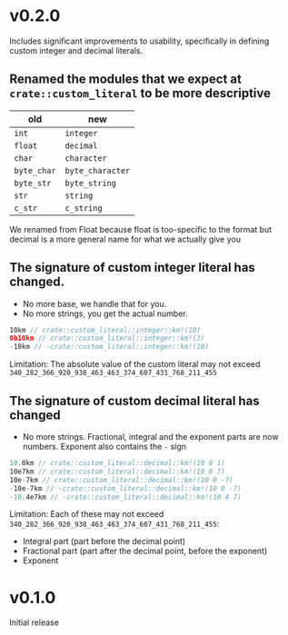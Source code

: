 # v0.2.0

Includes significant improvements to usability, specifically in defining custom integer and decimal literals.

## Renamed the modules that we expect at `crate::custom_literal` to be more descriptive

|old|new|
|---|---|
|`int`|`integer`|
|`float`|`decimal`|
|`char`|`character`|
|`byte_char`|`byte_character`|
|`byte_str`|`byte_string`|
|`str`|`string`|
|`c_str`|`c_string`|

We renamed from Float because float is too-specific to the format but decimal is a more general name for what we actually give you

## The signature of custom integer literal has changed.

- No more base, we handle that for you.
- No more strings, you get the actual number.

```rs
10km // crate::custom_literal::integer::km!(10)
0b10km // crate::custom_literal::integer::km!(3)
-10km // -crate::custom_literal::integer::km!(10)
```

Limitation: The absolute value of the custom literal may not exceed `340_282_366_920_938_463_463_374_607_431_768_211_455`

## The signature of custom decimal literal has changed

- No more strings. Fractional, integral and the exponent parts are now numbers.
Exponent also contains the `-` sign

```rs
10.0km // crate::custom_literal::decimal::km!(10 0 1)
10e7km // crate::custom_literal::decimal::km!(10 0 7)
10e-7km // crate::custom_literal::decimal::km!(10 0 -7)
-10e-7km // -crate::custom_literal::decimal::km!(10 0 -7)
-10.4e7km // -crate::custom_literal::decimal::km!(10 4 7)
```

Limitation: Each of these may not exceed `340_282_366_920_938_463_463_374_607_431_768_211_455`:

- Integral part (part before the decimal point)
- Fractional part (part after the decimal point, before the exponent)
- Exponent

# v0.1.0

Initial release
